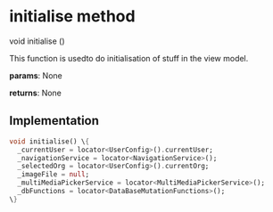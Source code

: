 


# initialise method








void initialise
()





<p>This function is usedto do initialisation of stuff in the view model.</p>
<p><strong>params</strong>:
  None</p>
<p><strong>returns</strong>:
  None</p>



## Implementation

```dart
void initialise() \{
  _currentUser = locator<UserConfig>().currentUser;
  _navigationService = locator<NavigationService>();
  _selectedOrg = locator<UserConfig>().currentOrg;
  _imageFile = null;
  _multiMediaPickerService = locator<MultiMediaPickerService>();
  _dbFunctions = locator<DataBaseMutationFunctions>();
\}
```







